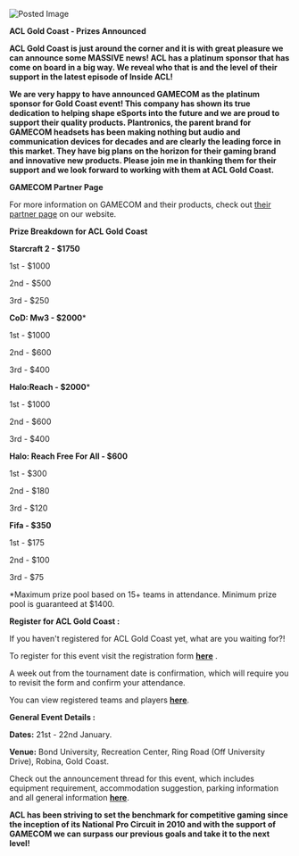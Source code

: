 ![Posted Image](http://www.aclpro.com.au/images/banner/gc643.png)








**ACL Gold Coast - Prizes Announced**








**ACL Gold Coast is just around the corner and it is with great pleasure we can announce some MASSIVE news! ACL has a platinum sponsor that has come on board in a big way. We reveal who that is and the level of their support in the latest episode of Inside ACL!**


**We are very happy to have announced GAMECOM as the platinum sponsor for Gold Coast event! This company has shown its true dedication to helping shape eSports into the future and we are proud to support their quality products. Plantronics, the parent brand for GAMECOM headsets has been making nothing but audio and communication devices for decades and are clearly the leading force in this market. They have big plans on the horizon for their gaming brand and innovative new products. Please join me in thanking them for their support and we look forward to working with them at ACL Gold Coast.**











**GAMECOM Partner Page**




For more information on GAMECOM and their products, check out 
[their partner page](http://www.aclpro.com.au/partners/gamecom) on our website.









**Prize Breakdown for ACL Gold Coast**





**Starcraft 2 - $1750**






1st - $1000



2nd - $500



3rd - $250






**CoD: Mw3 - $2000***






1st - $1000



2nd - $600



3rd - $400






**Halo:Reach - $2000***






1st - $1000



2nd - $600



3rd - $400






**Halo: Reach Free For All - $600**






1st - $300



2nd - $180



3rd - $120






**Fifa - $350**






1st - $175



2nd - $100



3rd - $75





*Maximum prize pool based on 15+ teams in attendance. Minimum prize pool is guaranteed at $1400.









**Register for ACL Gold Coast  :**




If you haven't registered for ACL Gold Coast yet, what are you waiting for?!





To register for this event visit the registration form 
****[here](http://registration.aclpro.com.au/?e=36)****
.


A week out from the tournament date is confirmation, which will require you to revisit the form and confirm your attendance.





You can view registered teams and players 
**[here](http://www.aclpro.com.au/2012/events/gold%20coast/acl-goldcoast-rego)**.









**General Event Details :**





**Dates:**
 21st - 22nd January.



**Venue:**
 Bond University, Recreation Center, Ring Road (Off University Drive), Robina, Gold Coast.





Check out the announcement thread for this event, which includes equipment requirement, accommodation suggestion, parking information and all general information 
[**here**](http://www.aclpro.com.au/forums/topic/14850-acl-gold-coast-announced/).






**ACL has been striving to set the benchmark for competitive gaming since the inception of its National Pro Circuit in 2010 and with the support of GAMECOM we can surpass our previous goals and take it to the next level!**